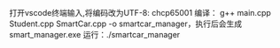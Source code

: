 打开vscode终端输入,将编码改为UTF-8:
chcp65001
编译：
g++ main.cpp Student.cpp SmartCar.cpp -o smartcar_manager，执行后会生成smart_manager.exe
运行：./smartcar_manager
